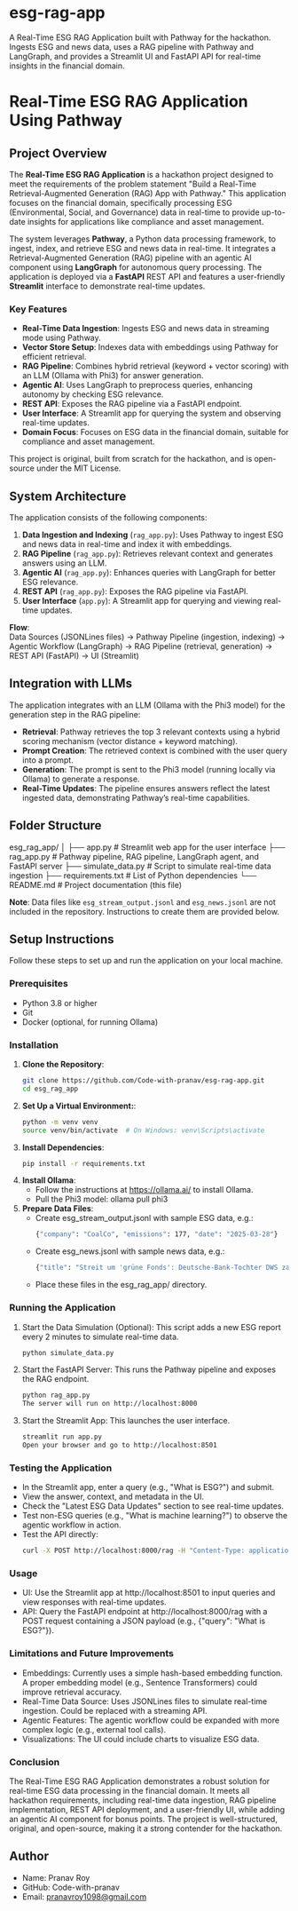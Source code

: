 # esg-rag-app
A Real-Time ESG RAG Application built with Pathway for the hackathon. Ingests ESG and news data, uses a RAG pipeline with Pathway and LangGraph, and provides a Streamlit UI and FastAPI API for real-time insights in the financial domain.

# Real-Time ESG RAG Application Using Pathway

## Project Overview
The **Real-Time ESG RAG Application** is a hackathon project designed to meet the requirements of the problem statement "Build a Real-Time Retrieval-Augmented Generation (RAG) App with Pathway." This application focuses on the financial domain, specifically processing ESG (Environmental, Social, and Governance) data in real-time to provide up-to-date insights for applications like compliance and asset management.

The system leverages **Pathway**, a Python data processing framework, to ingest, index, and retrieve ESG and news data in real-time. It integrates a Retrieval-Augmented Generation (RAG) pipeline with an agentic AI component using **LangGraph** for autonomous query processing. The application is deployed via a **FastAPI** REST API and features a user-friendly **Streamlit** interface to demonstrate real-time updates.

### Key Features
- **Real-Time Data Ingestion**: Ingests ESG and news data in streaming mode using Pathway.
- **Vector Store Setup**: Indexes data with embeddings using Pathway for efficient retrieval.
- **RAG Pipeline**: Combines hybrid retrieval (keyword + vector scoring) with an LLM (Ollama with Phi3) for answer generation.
- **Agentic AI**: Uses LangGraph to preprocess queries, enhancing autonomy by checking ESG relevance.
- **REST API**: Exposes the RAG pipeline via a FastAPI endpoint.
- **User Interface**: A Streamlit app for querying the system and observing real-time updates.
- **Domain Focus**: Focuses on ESG data in the financial domain, suitable for compliance and asset management.

This project is original, built from scratch for the hackathon, and is open-source under the MIT License.

## System Architecture
The application consists of the following components:
1. **Data Ingestion and Indexing** (`rag_app.py`): Uses Pathway to ingest ESG and news data in real-time and index it with embeddings.
2. **RAG Pipeline** (`rag_app.py`): Retrieves relevant context and generates answers using an LLM.
3. **Agentic AI** (`rag_app.py`): Enhances queries with LangGraph for better ESG relevance.
4. **REST API** (`rag_app.py`): Exposes the RAG pipeline via FastAPI.
5. **User Interface** (`app.py`): A Streamlit app for querying and viewing real-time updates.

**Flow**:  
Data Sources (JSONLines files) → Pathway Pipeline (ingestion, indexing) → Agentic Workflow (LangGraph) → RAG Pipeline (retrieval, generation) → REST API (FastAPI) → UI (Streamlit)

## Integration with LLMs
The application integrates with an LLM (Ollama with the Phi3 model) for the generation step in the RAG pipeline:
- **Retrieval**: Pathway retrieves the top 3 relevant contexts using a hybrid scoring mechanism (vector distance + keyword matching).
- **Prompt Creation**: The retrieved context is combined with the user query into a prompt.
- **Generation**: The prompt is sent to the Phi3 model (running locally via Ollama) to generate a response.
- **Real-Time Updates**: The pipeline ensures answers reflect the latest ingested data, demonstrating Pathway’s real-time capabilities.

## Folder Structure
esg_rag_app/
│
├── app.py              # Streamlit web app for the user interface
├── rag_app.py          # Pathway pipeline, RAG pipeline, LangGraph agent, and FastAPI server
├── simulate_data.py    # Script to simulate real-time data ingestion
├── requirements.txt    # List of Python dependencies
└── README.md           # Project documentation (this file)


**Note**: Data files like `esg_stream_output.jsonl` and `esg_news.jsonl` are not included in the repository. Instructions to create them are provided below.

## Setup Instructions
Follow these steps to set up and run the application on your local machine.

### Prerequisites
- Python 3.8 or higher
- Git
- Docker (optional, for running Ollama)

### Installation
1. **Clone the Repository**:
   ```bash
   git clone https://github.com/Code-with-pranav/esg-rag-app.git
   cd esg_rag_app
2. **Set Up a Virtual Environment:**:
   ```bash
   python -m venv venv
   source venv/bin/activate  # On Windows: venv\Scripts\activate
3. **Install Dependencies**:
   ```bash
   pip install -r requirements.txt
4. **Install Ollama**:
   - Follow the instructions at https://ollama.ai/ to install Ollama.
   - Pull the Phi3 model: ollama pull phi3
5. **Prepare Data Files**:
   - Create esg_stream_output.jsonl with sample ESG data, e.g.:
     ```bash
     {"company": "CoalCo", "emissions": 177, "date": "2025-03-28"}
   - Create esg_news.jsonl with sample news data, e.g.:
     ```bash
     {"title": "Streit um 'grüne Fonds': Deutsche-Bank-Tochter DWS zahlt Millionen wegen Greenwashing", "description": "..."}
   - Place these files in the esg_rag_app/ directory.
### Running the Application
1. Start the Data Simulation (Optional): This script adds a new ESG report every 2 minutes to simulate real-time data.
   ```bash
   python simulate_data.py
2. Start the FastAPI Server: This runs the Pathway pipeline and exposes the RAG endpoint.
   ```bash
   python rag_app.py
   The server will run on http://localhost:8000
3. Start the Streamlit App: This launches the user interface.
   ```bash
   streamlit run app.py
   Open your browser and go to http://localhost:8501
### Testing the Application
- In the Streamlit app, enter a query (e.g., "What is ESG?") and submit.
- View the answer, context, and metadata in the UI.
- Check the "Latest ESG Data Updates" section to see real-time updates.
- Test non-ESG queries (e.g., "What is machine learning?") to observe the agentic workflow in action.
- Test the API directly:
  ```bash
  curl -X POST http://localhost:8000/rag -H "Content-Type: application/json" -d '{"query": "What is ESG?"}'
### Usage
- UI: Use the Streamlit app at http://localhost:8501 to input queries and view responses with real-time updates.
- API: Query the FastAPI endpoint at http://localhost:8000/rag with a POST request containing a JSON payload (e.g., {"query": "What is ESG?"}).
### Limitations and Future Improvements
- Embeddings: Currently uses a simple hash-based embedding function. A proper embedding model (e.g., Sentence Transformers) could improve retrieval accuracy.
- Real-Time Data Source: Uses JSONLines files to simulate real-time ingestion. Could be replaced with a streaming API.
- Agentic Features: The agentic workflow could be expanded with more complex logic (e.g., external tool calls).
- Visualizations: The UI could include charts to visualize ESG data.

### Conclusion
The Real-Time ESG RAG Application demonstrates a robust solution for real-time ESG data processing in the financial domain. It meets all hackathon requirements, including real-time data ingestion, RAG pipeline implementation, REST API deployment, and a user-friendly UI, while adding an agentic AI component for bonus points. The project is well-structured, original, and open-source, making it a strong contender for the hackathon.

## Author
- Name: Pranav Roy
- GitHub: Code-with-pranav
- Email: pranavroy1098@gmail.com
